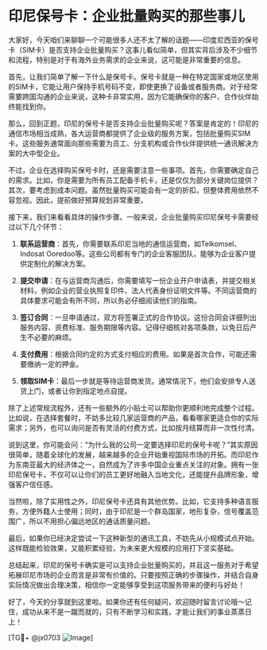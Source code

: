 # 印尼保号卡：企业批量购买的那些事儿

大家好，今天咱们来聊聊一个可能很多人还不太了解的话题——印度尼西亚的保号卡（SIM卡）是否支持企业批量购买？这事儿看似简单，但其实背后涉及不少细节和流程，特别是对于有海外业务需求的企业来说，这可能是非常重要的信息。

首先，让我们简单了解一下什么是保号卡。保号卡就是一种在特定国家或地区使用的SIM卡，它能让用户保持手机号码不变，即使更换了设备或者服务商。对于经常需要跨国沟通的企业来说，这种卡非常实用，因为它能确保你的客户、合作伙伴始终能找到你。

那么，回到正题，印尼的保号卡是否支持企业批量购买呢？答案是肯定的！印尼的通信市场相当成熟，各大运营商都提供了企业级的服务方案，包括批量购买SIM卡。这些服务通常面向那些需要为员工、分支机构或合作伙伴提供统一通讯解决方案的大中型企业。

不过，企业在选择购买保号卡时，还是需要注意一些事项。首先，你需要确定自己的需求。比如，你是需要为所有员工配备手机卡，还是仅仅为部分关键岗位提供？其次，要考虑到成本问题。虽然批量购买可能会有一定的折扣，但整体费用依然不容忽视。因此，提前做好预算规划非常重要。

接下来，我们来看看具体的操作步骤。一般来说，企业批量购买印尼保号卡需要经过以下几个环节：

1. **联系运营商**：首先，你需要联系印尼当地的通信运营商，如Telkomsel、Indosat Ooredoo等。这些公司都有专门的企业客服团队，能够为企业客户提供定制化的解决方案。

2. **提交申请**：在与运营商沟通后，你需要填写一份企业开户申请表，并提交相关材料，例如企业的营业执照复印件、法人代表身份证明文件等。不同运营商的具体要求可能会有所不同，所以务必仔细阅读他们的指南。

3. **签订合同**：一旦申请通过，双方将签署正式的合作协议。这份合同会详细列出服务内容、资费标准、服务期限等内容。记得仔细核对各项条款，以免日后产生不必要的麻烦。

4. **支付费用**：根据合同约定的方式支付相应的费用。如果是首次合作，可能还需要缴纳一定的押金。

5. **领取SIM卡**：最后一步就是等待运营商发货。通常情况下，他们会安排专人送货上门，或者让你到指定地点自提。

除了上述常规流程外，还有一些额外的小贴士可以帮助你更顺利地完成整个过程。比如说，在选择套餐时，不妨多比较几家运营商的产品，看看哪家更适合你的实际需求；另外，也可以询问是否有灵活的付费方式，比如按月结算而非一次性付清。

说到这里，你可能会问：“为什么我的公司一定要选择印尼的保号卡呢？”其实原因很简单，随着全球化的发展，越来越多的企业开始重视国际市场的开拓。而印尼作为东南亚最大的经济体之一，自然成为了许多中国企业重点关注的对象。拥有一张印尼保号卡，不仅可以让你们的员工更好地融入当地文化，还能提升品牌形象，增强客户信任感。

当然啦，除了实用性之外，印尼保号卡还具有其他优势。比如，它支持多种语言服务，方便外籍人士使用；同时，由于印尼是一个群岛国家，地形复杂，信号覆盖范围广，所以不用担心偏远地区的通话质量问题。

最后，如果你已经决定尝试一下这种新型的通讯工具，不妨先从小规模试点开始。这样既能检验效果，又能积累经验，为未来更大规模的应用打下坚实基础。

总结起来，印尼的保号卡确实是可以支持企业批量购买的，并且这一服务对于希望拓展印尼市场的企业而言是非常有价值的。只要按照正确的步骤操作，并结合自身实际情况做出合理决策，相信你一定能够享受到这项服务带来的便利与好处！

好了，今天的分享就到这里啦。如果你还有任何疑问，欢迎随时留言讨论哦～记住，成功从来不是一蹴而就的，只有不断学习和实践，才能让我们的事业蒸蒸日上！

[TG💪+ @jx0703 ![Image](https://github.com/user-attachments/assets/dbca1d08-cadb-493c-b0ec-ad6f7a83f270)]